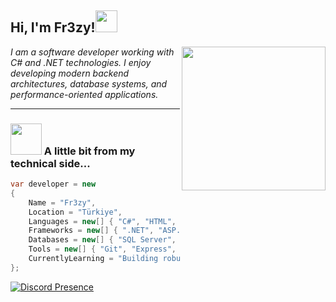 <h2> Hi, I'm Fr3zy!<img src="https://media.giphy.com/media/hvRJCLFzcasrR4ia7z/giphy.gif" width="35"></h2>

<img align='right' src="https://media0.giphy.com/media/v1.Y2lkPTc5MGI3NjExcTUyeHc3N3poanZpNWZjeHYxdWtjbDVvbnV6NzY3bHdxZGRrYTB2aCZlcD12MV9pbnRlcm5hbF9naWZfYnlfaWQmY3Q9Zw/s55XB0bzfwo9y/giphy.gif" width="230">

<p><em>I am a software developer working with C# and .NET technologies.
I enjoy developing modern backend architectures, database systems, and performance-oriented applications.</em></p>

---

### <img src="https://media2.giphy.com/media/v1.Y2lkPTc5MGI3NjExMGwyZjVyM2djcGxxcTNxdjhsaG4zcnV5dHlqaGsyMWxxMGcya3Q5eiZlcD12MV9pbnRlcm5hbF9naWZfYnlfaWQmY3Q9Zw/tuCFp8rod0x3O/giphy.gif" width="50">  A little bit from my technical side...

```csharp
var developer = new
{
    Name = "Fr3zy",
    Location = "Türkiye",
    Languages = new[] { "C#", "HTML", "CSS", "JavaScript", "SQL" },
    Frameworks = new[] { ".NET", "ASP.NET Core", "Entity Framework", "React", "Node.js" },
    Databases = new[] { "SQL Server", "MongoDB", "MySQL", "Redis" },
    Tools = new[] { "Git", "Express", "TailwindCSS", "Unity" },
    CurrentlyLearning = "Building robust client-server applications with TCP sockets"
};
```

[![Discord Presence](https://lanyard.cnrad.dev/api/1155137511954337887)](https://discord.com/users/1155137511954337887)
